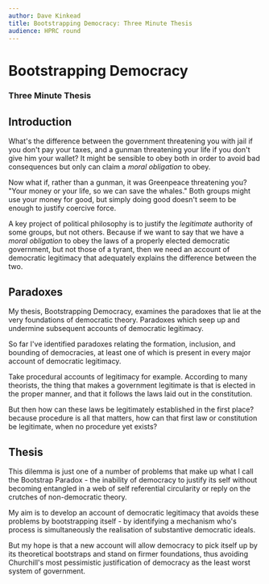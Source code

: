 ```yaml
---
author: Dave Kinkead
title: Bootstrapping Democracy: Three Minute Thesis
audience: HPRC round
---
```


# Bootstrapping Democracy

### Three Minute Thesis

## Introduction

What's the difference between the government threatening you with jail if you don't pay your taxes, and a gunman threatening your life if you don't give him your wallet?  It might be sensible to obey both in order to avoid bad consequences but only can claim a _moral obligation_ to obey.

Now what if, rather than a gunman, it was Greenpeace threatening you? "Your money or your life, so we can save the whales."  Both groups might use your money for good, but simply doing good doesn't seem to be enough to justify coercive force.

A key project of political philosophy is to justify the _legitimate_ authority of some groups, but not others.  Because if we want to say that we have a _moral obligation_ to obey the laws of a properly elected democratic government, but not those of a tyrant, then we need an account of democratic legitimacy that adequately explains the difference between the two.

## Paradoxes

My thesis, Bootstrapping Democracy, examines the paradoxes that lie at the very foundations of democratic theory.  Paradoxes which seep up and undermine subsequent accounts of democratic legitimacy.

So far I've identified paradoxes relating the formation, inclusion, and bounding of democracies, at least one of which is present in every major account of democratic legitimacy.

Take procedural accounts of legitimacy for example.  According to many theorists, the thing that makes a government legitimate is that is elected in the proper manner, and that it follows the laws laid out in the constitution.

But then how can these laws be legitimately established in the first place?  because procedure is all that matters, how can that first law or constitution be legitimate, when no procedure yet exists?

## Thesis

This dilemma is just one of a number of problems that make up what I call the Bootstrap Paradox - the inability of democracy to justify its self without becoming entangled in a web of self referential circularity or reply on the crutches of non-democratic theory.

My aim is to develop an account of democratic legitimacy that avoids these problems by bootstrapping itself - by identifying a mechanism who's process is simultaneously the realisation of substantive democratic ideals.

But my hope is that a new account will allow democracy to pick itself up by its theoretical bootstraps and stand on firmer foundations, thus avoiding Churchill's most pessimistic justification of democracy as the least worst system of government.
